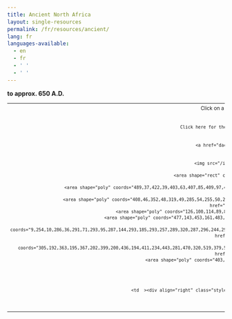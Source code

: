 ```yaml
---
title: Ancient North Africa
layout: single-resources
permalink: /fr/resources/ancient/
lang: fr
languages-available:                         
  - en
  - fr
  - ' '
  - ' '
---
```


**to approx. 650 A.D.**  
<div>
<table align="center" >
        <tr>
          <td  >
            <div align="center">
                          <small>Click
  on a province or diocese
  for a list of biographies. <br><br>

                          Click here for the index of the<a href="ancientchristw.html"> Ancient African Church</a>
                          and
              here for the map of
              <a href="dacbmap.html" target="_self">modern Africa.</a></small>
                          <br>
              <br>
                  <img src="/images/AncientNorthAfrica.jpg" border="0" usemap="#sudan">
                <map name="sudan" id="sudan">
                  <area shape="rect" coords="441,17,500,36" href="tunisia/tunisia.html" target="_self">

                  <area shape="poly" coords="489,37,422,39,403,63,407,85,409,97,402,111,396,133,402,145,406,156,427,162,444,158,468,145,451,129,466,123,465,111,476,92,471,75,455,64,457,57" href="tunisia/tunisia.html">
                  <area shape="poly" coords="408,46,352,48,319,49,285,54,255,50,224,55,195,73,147,98,107,128,180,122,233,114,271,121,317,125,352,140,372,144,383,147,399,151,393,132,398,104" href="algeria/algeria.html" target="_self">
                  <area shape="poly" coords="126,100,114,89,88,91,62,81,56,64,42,66,8,122,57,127,97,129" href="morocco/morocco.html" target="_self">
                  <area shape="poly" coords="477,143,453,161,483,171,543,171,541,159,517,161,498,156,484,153,482,153" href="libya/libya.html" target="_self">
                  <area shape="poly" coords="9,254,10,286,36,291,71,293,95,287,144,293,185,293,257,289,320,287,296,244,296,221,257,214,246,223,230,210,185,207,176,202,173,191,148,184,140,193,118,199,96,225,104,248,83,277,74,281,49,268" href="libya/libya.html" target="_self">
                  <area shape="poly" coords="305,192,363,195,367,202,399,200,436,194,411,234,443,281,470,320,519,379,532,395,484,401,432,402,394,398,382,375,355,327,336,298,321,279,303,247,301,223,336,225,349,213,363,207,306,205" href="egypt/egypt.html" target="_self">
                  <area shape="poly" coords="403,405,409,417,539,414,536,401,481,406" href="sudan/sudan.html" target="_self">
                  </map>
            </div></td>
        </tr>
        <tr>
          <td  ><div align="right" class="style2 style4">&copy;2006 Dictionary of African Christian Biography</div></td>
        </tr>
      </table>

</div>
